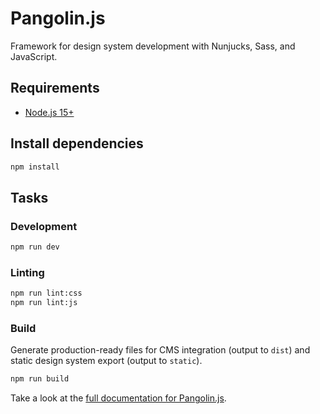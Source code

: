 # Pangolin.js

Framework for design system development with Nunjucks, Sass, and JavaScript.

## Requirements

* [Node.js 15+](https://nodejs.org)

## Install dependencies

```bash
npm install
```

## Tasks

### Development

```bash
npm run dev
```

### Linting

```bash
npm run lint:css
npm run lint:js
```

### Build

Generate production-ready files for CMS integration (output to `dist`) and static design system export (output to `static`).

```bash
npm run build
```

Take a look at the [full documentation for Pangolin.js](https://pangolinjs.org).
